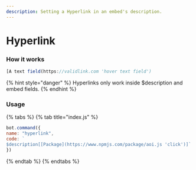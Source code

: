 ```yaml
---
description: Setting a Hyperlink in an embed's description.
---
```


# Hyperlink

### How it works

```javascript
[A text field(https://validlink.com 'hover text field')
```

{% hint style="danger" %}
Hyperlinks only work inside $description and embed fields.
{% endhint %}

### Usage

{% tabs %}
{% tab title="index.js" %}
```javascript
bot.command({
name: "hyperlink", 
code: `
$description[[Package](https://www.npmjs.com/package/aoi.js 'click')]` 
})
```
{% endtab %}
{% endtabs %}

